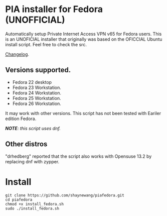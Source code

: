 # PIA installer for Fedora (UNOFFICIAL)

Automatically setup Private Internet Access VPN v65 for Fedora users. This is an UNOFICIAL installer that originally was based on the OFICCIAL Ubuntu install script. Feel free to check the src.

[Changelog](CHANGELOG.md).

## Versions supported.

* Fedora 22 desktop
* Fedora 23 Workstation.
* Fedora 24 Workstation.
* Fedora 25 Workstation.
* Fedora 26 Workstation.

It may work with other versions. This script has not been tested with Eariler edition Fedora.

_**NOTE**: this script uses dnf._

## Other distros
"drhedberg" reported that the script also works with Opensuse 13.2 by replacing dnf with zypper.

# Install

```
git clone https://github.com/shaynewang/piafedora.git
cd piafedora
chmod +x install_fedora.sh
sudo ./install_fedora.sh
```
